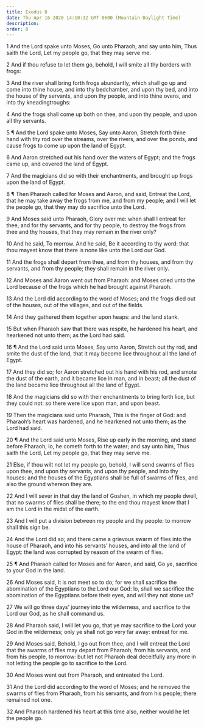 ```yaml
---
title: Exodus 8
date: Thu Apr 16 2020 14:10:32 GMT-0600 (Mountain Daylight Time)
description: 
order: 8
---
```


<p>
  1 And the Lord spake unto Moses, Go unto Pharaoh, and say unto him, Thus saith
  the Lord, Let my people go, that they may serve me.
</p>
<p>
  2 And if thou refuse to let them go, behold, I will smite all thy borders with
  frogs:
</p>
<p>
  3 And the river shall bring forth frogs abundantly, which shall go up and come
  into thine house, and into thy bedchamber, and upon thy bed, and into the
  house of thy servants, and upon thy people, and into thine ovens, and into thy
  kneadingtroughs:
</p>
<p>
  4 And the frogs shall come up both on thee, and upon thy people, and upon all
  thy servants.
</p>
<p>
  5 &#xB6; And the Lord spake unto Moses, Say unto Aaron, Stretch forth thine
  hand with thy rod over the streams, over the rivers, and over the ponds, and
  cause frogs to come up upon the land of Egypt.
</p>
<p>
  6 And Aaron stretched out his hand over the waters of Egypt; and the frogs
  came up, and covered the land of Egypt.
</p>
<p>
  7 And the magicians did so with their enchantments, and brought up frogs upon
  the land of Egypt.
</p>
<p>
  8 &#xB6; Then Pharaoh called for Moses and Aaron, and said, Entreat the Lord,
  that he may take away the frogs from me, and from my people; and I will let
  the people go, that they may do sacrifice unto the Lord.
</p>
<p>
  9 And Moses said unto Pharaoh, Glory over me: when shall I entreat for thee,
  and for thy servants, and for thy people, to destroy the frogs from thee and
  thy houses, that they may remain in the river only?
</p>
<p>
  10 And he said, To morrow. And he said, Be it according to thy word: that thou
  mayest know that there is none like unto the Lord our God.
</p>
<p>
  11 And the frogs shall depart from thee, and from thy houses, and from thy
  servants, and from thy people; they shall remain in the river only.
</p>
<p>
  12 And Moses and Aaron went out from Pharaoh: and Moses cried unto the Lord
  because of the frogs which he had brought against Pharaoh.
</p>
<p>
  13 And the Lord did according to the word of Moses; and the frogs died out of
  the houses, out of the villages, and out of the fields.
</p>
<p>14 And they gathered them together upon heaps: and the land stank.</p>
<p>
  15 But when Pharaoh saw that there was respite, he hardened his heart, and
  hearkened not unto them; as the Lord had said.
</p>
<p>
  16 &#xB6; And the Lord said unto Moses, Say unto Aaron, Stretch out thy rod,
  and smite the dust of the land, that it may become lice throughout all the
  land of Egypt.
</p>
<p>
  17 And they did so; for Aaron stretched out his hand with his rod, and smote
  the dust of the earth, and it became lice in man, and in beast; all the dust
  of the land became lice throughout all the land of Egypt.
</p>
<p>
  18 And the magicians did so with their enchantments to bring forth lice, but
  they could not: so there were lice upon man, and upon beast.
</p>
<p>
  19 Then the magicians said unto Pharaoh, This is the finger of God: and
  Pharaoh&#x2019;s heart was hardened, and he hearkened not unto them; as the
  Lord had said.
</p>
<p>
  20 &#xB6; And the Lord said unto Moses, Rise up early in the morning, and
  stand before Pharaoh; lo, he cometh forth to the water; and say unto him, Thus
  saith the Lord, Let my people go, that they may serve me.
</p>
<p>
  21 Else, if thou wilt not let my people go, behold, I will send swarms of
  flies upon thee, and upon thy servants, and upon thy people, and into thy
  houses: and the houses of the Egyptians shall be full of swarms of flies, and
  also the ground whereon they are.
</p>
<p>
  22 And I will sever in that day the land of Goshen, in which my people dwell,
  that no swarms of flies shall be there; to the end thou mayest know that I am
  the Lord in the midst of the earth.
</p>
<p>
  23 And I will put a division between my people and thy people: to morrow shall
  this sign be.
</p>
<p>
  24 And the Lord did so; and there came a grievous swarm of flies into the
  house of Pharaoh, and into his servants&#x2019; houses, and into all the land
  of Egypt: the land was corrupted by reason of the swarm of flies.
</p>
<p>
  25 &#xB6; And Pharaoh called for Moses and for Aaron, and said, Go ye,
  sacrifice to your God in the land.
</p>
<p>
  26 And Moses said, It is not meet so to do; for we shall sacrifice the
  abomination of the Egyptians to the Lord our God: lo, shall we sacrifice the
  abomination of the Egyptians before their eyes, and will they not stone us?
</p>
<p>
  27 We will go three days&#x2019; journey into the wilderness, and sacrifice to
  the Lord our God, as he shall command us.
</p>
<p>
  28 And Pharaoh said, I will let you go, that ye may sacrifice to the Lord your
  God in the wilderness; only ye shall not go very far away: entreat for me.
</p>
<p>
  29 And Moses said, Behold, I go out from thee, and I will entreat the Lord
  that the swarms of flies may depart from Pharaoh, from his servants, and from
  his people, to morrow: but let not Pharaoh deal deceitfully any more in not
  letting the people go to sacrifice to the Lord.
</p>
<p>30 And Moses went out from Pharaoh, and entreated the Lord.</p>
<p>
  31 And the Lord did according to the word of Moses; and he removed the swarms
  of flies from Pharaoh, from his servants, and from his people; there remained
  not one.
</p>
<p>
  32 And Pharaoh hardened his heart at this time also, neither would he let the
  people go.
</p>
